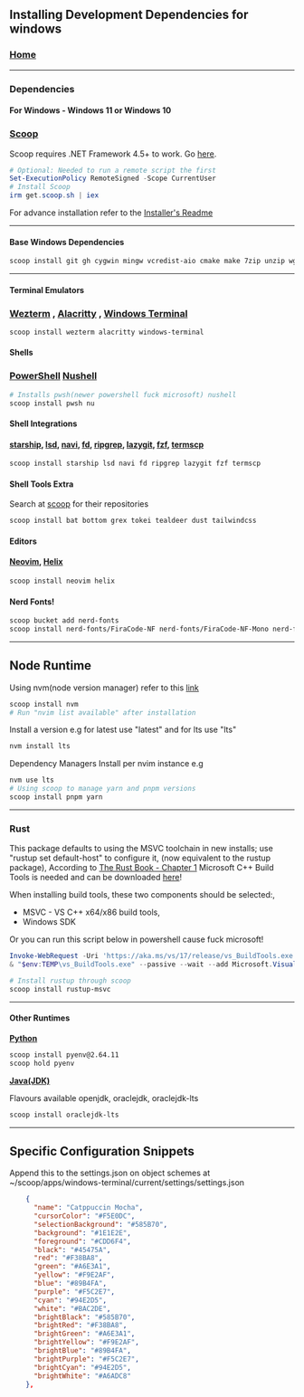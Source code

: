 ## Installing Development Dependencies for windows

### [Home](https://github.com/directormac/dotfiles "Home")

---

### Dependencies

#### For Windows - Windows 11 or Windows 10

### [Scoop](http://scoop.sh "Scoop Homepage")

Scoop requires .NET Framework 4.5+ to work. Go [here](https://microsoft.com/net/download "Download link").

```powershell
# Optional: Needed to run a remote script the first
Set-ExecutionPolicy RemoteSigned -Scope CurrentUser
# Install Scoop
irm get.scoop.sh | iex
```

For advance installation refer to the [Installer's Readme](https://github.com/ScoopInstaller/Install#readme)

---

#### Base Windows Dependencies

```sh
scoop install git gh cygwin mingw vcredist-aio cmake make 7zip unzip wget pkg-config aria2 dotter tree-sitter
```

---

#### Terminal Emulators

### [Wezterm](https://github.com/wez/wezterm) , [Alacritty](https://github.com/alacritty/alacritty) , [Windows Terminal](https://github.com/microsoft/terminal)

```sh
scoop install wezterm alacritty windows-terminal
```

#### Shells

### [PowerShell](https://github.com/PowerShell/PowerShell) [Nushell](https://github.com/nushell/nushell)

```sh
# Installs pwsh(newer powershell fuck microsoft) nushell
scoop install pwsh nu

```

#### Shell Integrations

#### [starship](https://github.com/starship/starship), [lsd](https://github.com/lsd-rs/lsd), [navi](https://github.com/denisidoro/navi), [fd](https://github.com/sharkdp/fd), [ripgrep](https://github.com/BurntSushi/ripgrep), [lazygit](https://github.com/jesseduffield/lazygit), [fzf]("https://github.com/junegunn/fzf), [termscp](https://github.com/veeso/termscp)

```sh
scoop install starship lsd navi fd ripgrep lazygit fzf termscp
```

#### Shell Tools Extra

Search at [scoop](https://scoop.sh) for their repositories

```sh
scoop install bat bottom grex tokei tealdeer dust tailwindcss
```

#### Editors

#### [Neovim](https://github.com/neovim/neovim), [Helix](https://github.com/helix-editor/helix)

```sh
scoop install neovim helix
```

#### Nerd Fonts!

```sh
scoop bucket add nerd-fonts
scoop install nerd-fonts/FiraCode-NF nerd-fonts/FiraCode-NF-Mono nerd-fonts/Firacode-NF-Propo nerd-fonts/FiraCode

```

---

## Node Runtime

Using nvm(node version manager) refer to this [link](https://github.com/coreybutler/nvm-windows)

```sh
scoop install nvm
# Run "nvim list available" after installation
```

Install a version e.g for latest use "latest" and for lts use "lts"

```sh
nvm install lts
```

Dependency Managers Install per nvim instance e.g

```sh
nvm use lts
# Using scoop to manage yarn and pnpm versions
scoop install pnpm yarn
```

---

### Rust

This package defaults to using the MSVC toolchain in new installs; use \"rustup set default-host\" to configure it,
(now equivalent to the rustup package),
According to [The Rust Book - Chapter 1](https://doc.rust-lang.org/book/ch01-01-installation.html#installing-rustup-on-windows)
Microsoft C++ Build Tools is needed and can be downloaded <a href="https://visualstudio.microsoft.com/visual-cpp-build-tools/">here</a>!

When installing build tools, these two components should be selected:,

- MSVC - VS C++ x64/x86 build tools,
- Windows SDK

Or you can run this script below in powershell cause fuck microsoft!

```powershell
Invoke-WebRequest -Uri 'https://aka.ms/vs/17/release/vs_BuildTools.exe' -OutFile "$env:TEMP\vs_BuildTools.exe"
& "$env:TEMP\vs_BuildTools.exe" --passive --wait --add Microsoft.VisualStudio.Workload.VCTools --includeRecommended --remove Microsoft.VisualStudio.Component.VC.CMake.Project
```

```sh
# Install rustup through scoop
scoop install rustup-msvc
```

---

#### Other Runtimes

**[Python](https://pyenv-win.github.io/pyenv-win/)**

```sh
scoop install pyenv@2.64.11
scoop hold pyenv
```

**[Java(JDK)](https://jdk.java.net/)**

Flavours available openjdk, oraclejdk, oraclejdk-lts

```sh
scoop install oraclejdk-lts
```

---

## Specific Configuration Snippets

Append this to the settings.json on object schemes at ~/scoop/apps/windows-terminal/current/settings/settings.json

```json
    {
      "name": "Catppuccin Mocha",
      "cursorColor": "#F5E0DC",
      "selectionBackground": "#585B70",
      "background": "#1E1E2E",
      "foreground": "#CDD6F4",
      "black": "#45475A",
      "red": "#F38BA8",
      "green": "#A6E3A1",
      "yellow": "#F9E2AF",
      "blue": "#89B4FA",
      "purple": "#F5C2E7",
      "cyan": "#94E2D5",
      "white": "#BAC2DE",
      "brightBlack": "#585B70",
      "brightRed": "#F38BA8",
      "brightGreen": "#A6E3A1",
      "brightYellow": "#F9E2AF",
      "brightBlue": "#89B4FA",
      "brightPurple": "#F5C2E7",
      "brightCyan": "#94E2D5",
      "brightWhite": "#A6ADC8"
    },
```
